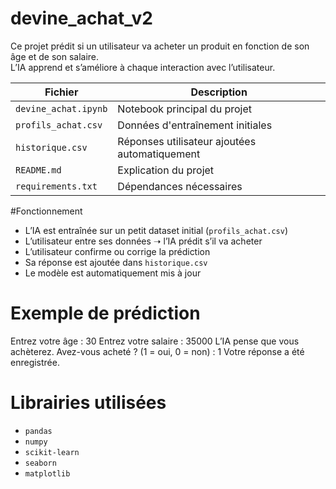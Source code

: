 # devine_achat_v2

Ce projet prédit si un utilisateur va acheter un produit en fonction de son âge et de son salaire.  
L’IA apprend et s’améliore à chaque interaction avec l’utilisateur.

| Fichier              | Description                                  |
|----------------------|----------------------------------------------|
| `devine_achat.ipynb` | Notebook principal du projet                 |
| `profils_achat.csv`  | Données d'entraînement initiales             |
| `historique.csv`     | Réponses utilisateur ajoutées automatiquement |
| `README.md`          | Explication du projet                        |
| `requirements.txt`   | Dépendances nécessaires                      |

#Fonctionnement

- L’IA est entraînée sur un petit dataset initial (`profils_achat.csv`)
- L’utilisateur entre ses données ➝ l’IA prédit s’il va acheter
- L’utilisateur confirme ou corrige la prédiction
- Sa réponse est ajoutée dans `historique.csv`
- Le modèle est automatiquement mis à jour

# Exemple de prédiction

Entrez votre âge : 30
Entrez votre salaire : 35000
L’IA pense que vous achèterez.
Avez-vous acheté ? (1 = oui, 0 = non) : 1
Votre réponse a été enregistrée.

# Librairies utilisées

- `pandas`
- `numpy`
- `scikit-learn`
- `seaborn`
- `matplotlib`
